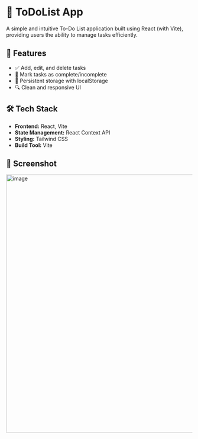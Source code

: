 # 📝 ToDoList App

A simple and intuitive To-Do List application built using React (with Vite), providing users the ability to manage tasks efficiently.

## 🚀 Features

- ✅ Add, edit, and delete tasks
- 📌 Mark tasks as complete/incomplete
- 💾 Persistent storage with localStorage
- 🔍 Clean and responsive UI

## 🛠️ Tech Stack

- **Frontend:** React, Vite
- **State Management:** React Context API 
- **Styling:** Tailwind CSS
- **Build Tool:** Vite

## 📸 Screenshot

<img width="1782" height="697" alt="image" src="https://github.com/user-attachments/assets/8a788f35-85fe-47a6-833f-0ee5dac34772" />
